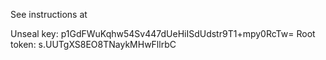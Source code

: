 See instructions at 


Unseal key: p1GdFWuKqhw54Sv447dUeHiISdUdstr9T1+mpy0RcTw=
Root token: s.UUTgXS8EO8TNaykMHwFllrbC